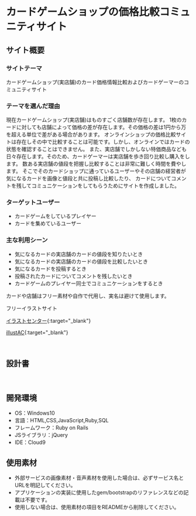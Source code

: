 # カードゲームショップの価格比較コミュニティサイト

## サイト概要
### サイトテーマ
カードゲームショップ(実店舗)のカード価格情報比較およびカードゲーマーのコミュニティサイト

### テーマを選んだ理由
現在カードゲームショップ(実店舗)はものすごく店舗数が存在します。
1枚のカードに対しても店舗によって価格の差が存在します。その価格の差は1円から万を超える単位で差がある場合があります。
オンラインショップの価格比較サイトは存在しその中で比較することは可能です。しかし、オンラインではカードの状態を確認することはできません。
また、実店舗でしかしない特価商品なども日々存在します。そのため、カードゲーマーは実店舗を歩き回り比較し購入をします。
数ある実店舗の値段を把握し比較することは非常に難しく時間を費やします。
そこでそのカードショップに通っているユーザーやその店舗の経営者が気になるカードを画像と値段と共に投稿し比較したり、
カードについてコメントを残してコミュニケーションをしてもらうためにサイトを作成しました。

### ターゲットユーザー
- カードゲームをしているプレイヤー
- カードを集めているユーザー

### 主な利用シーン
- 気になるカードの実店舗のカードの値段を知りたいとき
- 気になるカードの実店舗のカードの値段を比較したいとき
- 気になるカードを投稿するとき
- 投稿されたカードについてコメントを残したいとき
- カードゲームのプレイヤー同士でコミュニケーションをするとき


カードや店舗はフリー素材や自作で代用し、実名は避けて使用します。

フリーイラストサイト

[イラストセンター](https://illustcenter.com/category/leisure/hobby/){:target="_blank"}

[illustAC](https://www.ac-illust.com/){:target="_blank"}

​
## 設計書
<!--テーマを設定・提出する時点では不要です-->
​
## 開発環境
- OS：Windows10
- 言語：HTML,CSS,JavaScript,Ruby,SQL
- フレームワーク：Ruby on Rails
- JSライブラリ：jQuery
- IDE：Cloud9
​
## 使用素材
- 外部サービスの画像素材・音声素材を使用した場合は、必ずサービス名とURLを明記してください。
- アプリケーションの実装に使用したgem/bootstrapのリファレンスなどの記載は不要です。
- 使用しない場合は、使用素材の項目をREADMEから削除してください。


<!--# 1.手持ちのカード管理-->
<!--## サイト概要-->
<!--### サイトテーマ-->
<!--何を『目的』とし、どのような『分類』なのかを簡潔に書く-->
<!--カードゲームのしている人に向けての所持カードプールの把握サイト-->
<!--​-->
<!--### テーマを選んだ理由-->
<!--なぜこのようなテーマにしたかを説明する-->
<!--カードゲームをしていると所持しているカードの枚数がものすごい枚数になり管理が大変になります。-->
<!--そのため店舗で購入時に実際持っているかどうかを把握できなく余分に購入してしまうことがよくあります。-->
<!--そういったことを少しでも減らすためにこのサイトを作りました。-->
<!--​-->
<!--### ターゲットユーザ-->
<!--誰に使ってもらうかを具体的に記載する-->
<!--カードゲームをしているユーザー​-->

<!--### 主な利用シーン-->
<!--どのような時に使うのかの状況を記載すること-->
<!--- カードの整理-->
<!--- カードの購入時-->
<!--​-->
<!--## 設計書-->
<!--テーマを設定・提出する時点では不要です-->
<!--​-->
<!--## 開発環境-->
<!--- OS：Windows10-->
<!--- 言語：HTML,CSS,JavaScript,Ruby,SQL-->
<!--- フレームワーク：Ruby on Rails-->
<!--- JSライブラリ：jQuery-->
<!--- IDE：Cloud9-->
<!--​-->
<!--## 使用素材-->
<!--- 外部サービスの画像素材・音声素材を使用した場合は、必ずサービス名とURLを明記してください。-->
<!--- アプリケーションの実装に使用したgem/bootstrapのリファレンスなどの記載は不要です。-->
<!--- 使用しない場合は、使用素材の項目をREADMEから削除してください。-->

<!--#-->
<!--# 2.オフラインカードゲームマッチング-->
<!--## サイト概要-->
<!--### サイトテーマ-->
<!--何を『目的』とし、どのような『分類』なのかを簡潔に書く-->
<!--カードゲームのしている人に向けてのオフラインゲームマッチングサイト-->

<!--### テーマを選んだ理由-->
<!--なぜこのようなテーマにしたかを説明する-->
<!--カードゲームをするには対戦相手が必要です。-->
<!--昨今、オンラインゲーム化や通信媒体を使用したリモート対戦は存在します。-->
<!--しかし、オンラインではなく顔を突き合わせて対戦をすることにはオンラインでは味わえない楽しみがあります。-->
<!--そのサポートをするためにサイトを作成しました。-->
<!--​-->
<!--### ターゲットユーザ-->
<!--誰に使ってもらうかを具体的に記載する-->
<!--カードゲームをしているユーザー​-->

<!--### 主な利用シーン-->
<!--どのような時に使うのかの状況を記載すること-->
<!--- オフライン対戦を探しているとき-->
<!--- 対戦をしている人を探して混ぜてもらいコミュニケーションを図るため-->

<!--#-->
<!--# 3.カードゲームショップの価格比較サイト-->
<!--## サイト概要-->
<!--### サイトテーマ-->
<!--何を『目的』とし、どのような『分類』なのかを簡潔に書く-->
<!--カードゲームショップのカード価格を比較するSNSサイト-->
<!--​-->
<!--### テーマを選んだ理由-->
<!--なぜこのようなテーマにしたかを説明する-->
<!--現在カードゲームショップはものすごく店舗数が存在します。-->
<!--1枚のカードに対しても店舗によって価格の差が存在します。-->
<!--オンラインショップの価格比較サイトは存在しますが、店舗の比較をするのは難しいです。-->
<!--そこで店舗利用者や経営者の投稿で比較を容易にしてもらうためサイトを作成しました。-->

<!--### ターゲットユーザ-->
<!--誰に使ってもらうかを具体的に記載する-->
<!--カードゲームをしているユーザー​-->

<!--### 主な利用シーン-->
<!--どのような時に使うのかの状況を記載すること-->
<!--- カードの購入時-->

<!--#-->
<!--# 4.現場管理、施工管理サイト-->
<!--## サイト概要-->
<!--### サイトテーマ-->
<!--何を『目的』とし、どのような『分類』なのかを簡潔に書く-->
<!--部材の即納か未納、使用済みか未使用か等の管理サイト-->
<!--​-->
<!--### テーマを選んだ理由-->
<!--なぜこのようなテーマにしたかを説明する-->
<!--前職の経験から現場では日々様々な部材が出入し混在しています。-->
<!--その中で自社の関係部材が見つからないことが多発し、作業が停止することもあります。-->
<!--そういったことを少しでも減らすためにこのサイトを作成しました。-->

<!--### ターゲットユーザ-->
<!--誰に使ってもらうかを具体的に記載する-->
<!--- 設計者-->
<!--- 倉庫管理者-->
<!--- 現場管理者-->
<!--- 現場作業者-->

<!--### 主な利用シーン-->
<!--どのような時に使うのかの状況を記載すること-->
<!--- 部材出荷時-->
<!--- 部材納品時-->
<!--- 現場に持ち出し時-->
<!--- 施工時-->
<!--- 部材紛失時-->